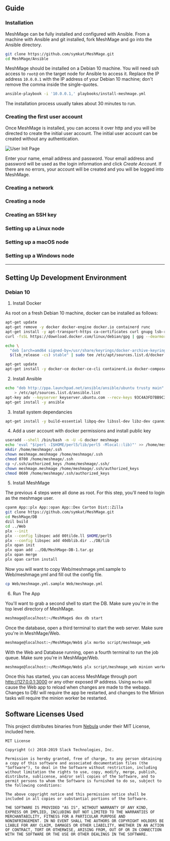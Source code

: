 ## Guide

### Installation

MeshMage can be fully installed and configured with Ansible.  From a machine with Ansible and git installed, fork MeshMage and go into the Ansible directory.

```bash
git clone https://github.com/symkat/MeshMage.git
cd MeshMage/Ansible
```

MeshMage should be installed on a Debian 10 machine.  You will need ssh access to `root@` on the target node for Ansible to access it.  Replace the IP address `10.0.0.1` with the IP address of your Debian 10 machine; don't remove the comma inside the single-quotes.

```bash
ansible-playbook -i '10.0.0.1,' playbooks/install-meshmage.yml
```

The installation process usually takes about 30 minutes to run.

### Creating the first user account

Once MeshMage is installed, you can access it over http and you will be directed to create the initial user account.  The initial user account can be created without any authentication.

![User Init Page](https://raw.githubusercontent.com/symkat/MeshMage/master/docs/assets/init_user.png)

Enter your name, email address and password.  Your email address and password will be used as the login information and click *Create Account*.  If there are no errors, your account will be created and you will be logged into MeshMage.

### Creating a network

### Creating a node

### Creating an SSH key

### Setting up a Linux node

### Setting up a macOS node

### Setting up a Windows node

---

## Setting Up Development Environment

### Debian 10

1. Install Docker

As root on a fresh Debian 10 machine, docker can be installed as follows:

```bash
apt-get update
apt-get remove -y docker docker-engine docker.io containerd runc
apt-get install -y apt-transport-https ca-certificates curl gnupg lsb-release
curl -fsSL https://download.docker.com/linux/debian/gpg | gpg --dearmor -o /usr/share/keyrings/docker-archive-keyring.gpg

echo \
  "deb [arch=amd64 signed-by=/usr/share/keyrings/docker-archive-keyring.gpg] https://download.docker.com/linux/debian \
  $(lsb_release -cs) stable" | sudo tee /etc/apt/sources.list.d/docker.list > /dev/null

apt-get update
apt-get install -y docker-ce docker-ce-cli containerd.io docker-compose
```

2. Install Ansible

```bash
echo "deb http://ppa.launchpad.net/ansible/ansible/ubuntu trusty main" \
    > /etc/apt/sources.list.d/ansible.list
apt-key adv --keyserver keyserver.ubuntu.com --recv-keys 93C4A3FD7BB9C367
apt-get install -y ansible
```


3. Install system dependancies

```bash
apt-get install -y build-essential libpq-dev libssl-dev libz-dev cpanminus liblocal-lib-perl
```


4. Add a user account with docker permissions and install public key

```bash
useradd --shell /bin/bash -m -U -G docker meshmage
echo 'eval "$(perl -I$HOME/perl5/lib/perl5 -Mlocal::lib)"' >> /home/meshmage/.bashrc
mkdir /home/meshmage/.ssh
chown meshmage.meshmage /home/meshmage/.ssh
chmod 0700 /home/meshmage/.ssh
cp ~/.ssh/authorized_keys /home/meshmage/.ssh/
chown meshmage.meshmage /home/meshmage/.ssh/authorized_keys
chmod 0600 /home/meshmage/.ssh/authorized_keys
```

5. Install MeshMage

The previous 4 steps were all done as root.  For this step, you'll need to login as the meshmage user.

```bash
cpanm App::plx App::opan App::Dex Carton Dist::Zilla
git clone https://github.com/symkat/MeshMage.git
cd MeshMage/DB
dzil build
cd ../Web
plx --init
plx --config libspec add 00tilde.ll $HOME/perl5
plx --config libspec add 40dblib.dir ../DB/lib
plx opan init
plx opan add ../DB/MeshMage-DB-1.tar.gz
plx opan merge
plx opan carton install
```

Now you will want to copy Web/meshmage.yml.sample to Web/meshmage.yml and fill out the config file.

```bash
cp Web/meshmage.yml.sample Web/meshmage.yml
```

6. Run The App

You'll want to grab a second shell to start the DB.  Make sure you're in the top level directory of MeshMage.

```bash
meshmage@localhost:~/MeshMage$ dex db start
```

Once the database, open a third terminal to start the web server.  Make sure you're in MeshMage/Web.

```bash
meshmage@localhost:~/MeshMage/Web$ plx morbo script/meshmage_web
```

With the Web and Database running, open a fourth terminal to run the job queue.  Make sure you're in MeshMage/Web.


```bash
meshmage@localhost:~/MeshMage/Web$ plx script/meshmage_web minion worker
```


Once this has started, you can access MeshMage through port http://127.0.0.1:3000 or any other exposed IP address.  Using `morbo` will cause the Web app to reload when changes are made to the webapp.  Changes to DB/ will require the app be restarted, and changes to the Minion tasks will require the minion worker be restarted.




## Software Licenses Used

This project distributes binaries from [Nebula](https://github.com/slackhq/nebula/) under their MIT License, included here.

```text
MIT License

Copyright (c) 2018-2019 Slack Technologies, Inc.

Permission is hereby granted, free of charge, to any person obtaining
a copy of this software and associated documentation files (the
"Software"), to deal in the Software without restriction, including
without limitation the rights to use, copy, modify, merge, publish,
distribute, sublicense, and/or sell copies of the Software, and to
permit persons to whom the Software is furnished to do so, subject to
the following conditions:

The above copyright notice and this permission notice shall be
included in all copies or substantial portions of the Software.

THE SOFTWARE IS PROVIDED "AS IS", WITHOUT WARRANTY OF ANY KIND,
EXPRESS OR IMPLIED, INCLUDING BUT NOT LIMITED TO THE WARRANTIES OF
MERCHANTABILITY, FITNESS FOR A PARTICULAR PURPOSE AND
NONINFRINGEMENT. IN NO EVENT SHALL THE AUTHORS OR COPYRIGHT HOLDERS BE
LIABLE FOR ANY CLAIM, DAMAGES OR OTHER LIABILITY, WHETHER IN AN ACTION
OF CONTRACT, TORT OR OTHERWISE, ARISING FROM, OUT OF OR IN CONNECTION
WITH THE SOFTWARE OR THE USE OR OTHER DEALINGS IN THE SOFTWARE.
```







